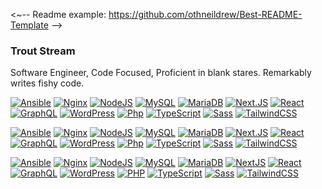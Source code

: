 <~-- 
Readme example:
https://github.com/othneildrew/Best-README-Template
-->

### Trout Stream
Software Engineer, Code Focused, Proficient in blank stares. Remarkably writes fishy code.

<!--
@ Tools
Sheilds: https://shields.io/
Simple Icons: https://simpleicons.org
Color Codes: https://htmlcolorcodes.com/
-->
[![Ansible](https://img.shields.io/badge/-Ansible-FFFFFF?logo=ansible&logoColor=EE0000&style=flat-square)](https://docs.ansible.com/)
[![Nginx](https://img.shields.io/badge/-nginx-FFFFFF?logo=nginx&logoColor=009639&style=flat-square)](https://nodejs.org/en/docs)
[![NodeJS](https://img.shields.io/badge/-Node.js-FFFFFF?logo=node.js&logoColor=339933&style=flat-square)](https://nodejs.org/en/docs)
[![MySQL](https://img.shields.io/badge/-MySQL-FFFFFF?logo=mysql&logoColor=4479A1&style=flat-square)](https://dev.mysql.com/doc/)
[![MariaDB](https://img.shields.io/badge/-MariaDB-FFFFFF?logo=mariadb&logoColor=003545&style=flat-square)](https://mariadb.org/documentation/)
[![Next.JS](https://img.shields.io/badge/-Next.js-FFFFFF?logo=next.js&logoColor=black&style=flat-square)](https://nextjs.org/docs)
[![React](https://img.shields.io/badge/-React-FFFFFF?logo=react&logoColor=61DAFB&style=flat-square)](https://react.dev/reference/react)
[![GraphQL](https://img.shields.io/badge/-GraphQL-FFFFFF?logo=graphql&logoColor=E10098&style=flat-square)](https://graphql.org/learn/)
[![WordPress](https://img.shields.io/badge/-WordPress-FFFFFF?logo=wordpress&logoColor=21759B&style=flat-square)](https://developers.wpengine.com/)
[![Php](https://img.shields.io/badge/-Php-FFFFFF?logo=php&logoColor=777BB4&style=flat-square)](https://php.net)
[![TypeScript](https://img.shields.io/badge/-TypeScript-FFFFFF?logo=typescript&logoColor=3178C6&style=flat-square)](https://www.typescriptlang.org/)
[![Sass](https://img.shields.io/badge/-Sass-FFFFFF?logo=sass&logoColor=CC6699&style=flat-square)](https://sass-lang.com/documentation/)
[![TailwindCSS](https://img.shields.io/badge/-Tailwind%20CSS-FFFFFF?logo=tailwind-css&logoColor=06B6D4&style=flat-square)](https://v2.tailwindcss.com/docs)

[![Ansible](https://img.shields.io/badge/-Ansible-EE0000?logo=ansible&logoColor=FFFFFF&style=flat-square)](https://docs.ansible.com/)
[![Nginx](https://img.shields.io/badge/-nginx-009639?logo=nginx&logoColor=FFFFFF&style=flat-square)](https://nodejs.org/en/docs)
[![NodeJS](https://img.shields.io/badge/-Node.js-339933?logo=node.js&logoColor=white&style=flat-square)](https://nodejs.org/en/docs)
[![MySQL](https://img.shields.io/badge/-MySQL-4479A1?logo=mysql&logoColor=FFFFFF&style=flat-square)](https://dev.mysql.com/doc/)
[![MariaDB](https://img.shields.io/badge/-MariaDB-003545?logo=mariadb&logoColor=FFFFFF&style=flat-square)](https://mariadb.org/documentation/)
[![Next.JS](https://img.shields.io/badge/-Next.js-000000?logo=next.js&logoColor=white&style=flat-square)](https://nextjs.org/docs)
[![React](https://img.shields.io/badge/-React-61DAFB?logo=react&logoColor=FFFFFF&style=flat-square)](https://react.dev/reference/react)
[![GraphQL](https://img.shields.io/badge/-GraphQL-E10098?logo=graphql&logoColor=FFFFFF&style=flat-square)](https://graphql.org/learn/)
[![WordPress](https://img.shields.io/badge/-WordPress-21759B?logo=wordpress&logoColor=FFFFFF&style=flat-square)](https://developers.wpengine.com/)
[![Php](https://img.shields.io/badge/-Php-777BB4?logo=php&logoColor=FFFFFF&style=flat-square)](https://php.net)
[![TypeScript](https://img.shields.io/badge/-TypeScript-3178C6?logo=typescript&logoColor=white&style=flat-square)](https://www.typescriptlang.org/)
[![Sass](https://img.shields.io/badge/-Sass-CC6699?logo=sass&logoColor=white&style=flat-square)](https://sass-lang.com/documentation/)
[![TailwindCSS](https://img.shields.io/badge/-Tailwind%20CSS-06B6D4?logo=tailwind-css&logoColor=white&style=flat-square)](https://v2.tailwindcss.com/docs)


[![Ansible](https://img.shields.io/badge/Ansible-000000?style=for-the-badge&logo=ansible&logoColor=white)]()
[![Nginx](https://img.shields.io/badge/Nginx-009639?style=for-the-badge&logo=nginx&logoColor=white)]()
[![NodeJS](https://img.shields.io/badge/Node.js-339933?style=for-the-badge&logo=nodedotjs&logoColor=white)]()
[![MySQL](https://img.shields.io/badge/MySQL-005C84?style=for-the-badge&logo=mysql&logoColor=white)]()
[![MariaDB](https://img.shields.io/badge/MariaDB-003545?style=for-the-badge&logo=mariadb&logoColor=white)]()
[![NextJS](https://img.shields.io/badge/next.js-000000?style=for-the-badge&logo=nextdotjs&logoColor=white)]()
[![React](https://img.shields.io/badge/React-20232A?style=for-the-badge&logo=react&logoColor=61DAFB)]()
[![GraphQL](https://img.shields.io/badge/GraphQl-E10098?style=for-the-badge&logo=graphql&logoColor=white)]()
[![WordPress](https://img.shields.io/badge/Wordpress-21759B?style=for-the-badge&logo=wordpress&logoColor=white)]()
[![PHP](https://img.shields.io/badge/PHP-777BB4?style=for-the-badge&logo=php&logoColor=white)]()
[![TypeScript](https://img.shields.io/badge/TypeScript-007ACC?style=for-the-badge&logo=typescript&logoColor=white)]()
[![Sass](https://img.shields.io/badge/Sass-CC6699?style=for-the-badge&logo=sass&logoColor=white)]()
[![TailwindCSS](https://img.shields.io/badge/Tailwind_CSS-38B2AC?style=for-the-badge&logo=tailwind-css&logoColor=white)]()

<!--
@ README TEMPLATES
Project ReadME: https://github.com/othneildrew/Best-README-Template
-->


<!--
**troutstream/troutstream** is a ✨ _special_ ✨ repository because its `README.md` (this file) appears on your GitHub profile.

Here are some ideas to get you started:

- 🔭 I’m currently working on ...
- 🌱 I’m currently learning ...
- 👯 I’m looking to collaborate on ...
- 🤔 I’m looking for help with ...
- 💬 Ask me about ...
- 📫 How to reach me: ...
- 😄 Pronouns: ...
- ⚡ Fun fact: ...
-->
